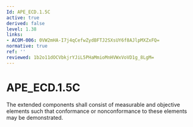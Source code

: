 ```yaml
---
Id: APE_ECD.1.5C
active: true
derived: false
level: 1.38
links:
- ACOM-006: 0VW2mHA-I7j4qCefwZydBFTJ2SXsUY6f8AJlpMXZxFQ=
normative: true
ref: ''
reviewed: 1b2o11dOCVbkjrYJiL5PHaMmioMnHVWxVoVD1g_8LgM=
---
```


# APE_ECD.1.5C

The extended components shall consist of measurable and objective elements such that conformance or nonconformance to these elements may be demonstrated.